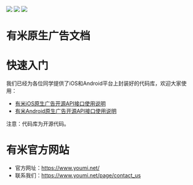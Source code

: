 [![](https://img.shields.io/badge/license-MIT-blue.svg)](LICENSE) [![](https://img.shields.io/badge/android-1.3.0-blue.svg)](https://github.com/youmi/nativead/releases/tag/android-1.3.0) [![](https://img.shields.io/badge/ios-1.0.6-blue.svg)](https://github.com/youmi/nativead/releases/tag/1.0.6)

有米原生广告文档
===========

# 快速入门

我们已经为各位同学提供了iOS和Android平台上封装好的代码库，欢迎大家使用：

* [有米iOS原生广告开源API接口使用说明](YMNativeAdS-iOS)
* [有米Android原生广告开源API接口使用说明](YMNativeAdS-android)

注意：代码库为开源代码。

# 有米官方网站

* 官方网址：https://www.youmi.net/
* 联系我们：https://www.youmi.net/page/contact_us

